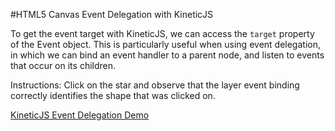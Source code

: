 
#HTML5 Canvas Event Delegation with KineticJS

To get the event target with KineticJS, we can access the `target` property
of the Event object.  This is particularly useful when using event delegation,
in which we can bind an event handler to a parent node, and listen to events
that occur on its children.

Instructions: Click on the star and observe that the layer event binding
correctly identifies the shape that was clicked on.

<a class="jsbin-embed" href="http://jsbin.com/kemayi/1/embed?js,output">KineticJS Event Delegation Demo</a><script src="http://static.jsbin.com/js/embed.js"></script>